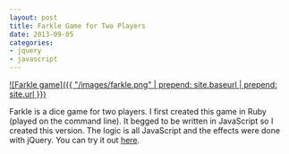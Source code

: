 ```yaml
---
layout: post
title: Farkle Game for Two Players
date: 2013-09-05
categories:
- jquery
- javascript
---
```


[![Farkle game]({{ "/images/farkle.png" | prepend: site.baseurl | prepend: site.url }})](http://janmilosh.github.io/farkle-javascript)

Farkle is a dice game for two players. I first created this game in Ruby (played on the command line). It begged to be written in JavaScript so I created this version. The logic is all JavaScript and the effects were done with jQuery. You can try it out [here](http://janmilosh.github.io/farkle-javascript).